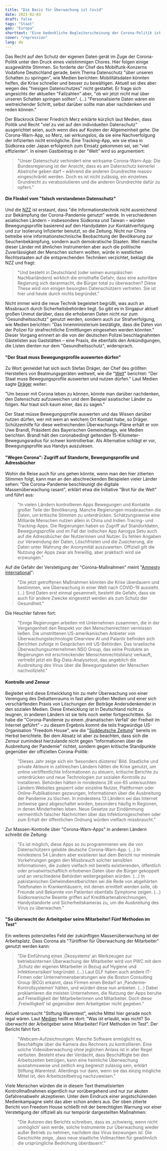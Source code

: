 ```yaml
---
title: "Die Basis für Überwachung ist Covid"
date: 2021-02-03
draft: false
tags: "Staat"
geo: "Europa"
shorttext: "Eine bedenkliche Begleiterscheinung der Corona-Politik ist die Einführung von Mitteln der Massenüberwachung und aushebeln des Datenschutzes."
cover: "repression"
lang: de
---
```


Das Recht auf den Schutz der eigenen Daten gerät im Zuge der Corona-Politik unter den Druck eines vielstimmigen Chores. Hier folgen einige ausgewählte Stimmen. So forderte der Chef des Mobilfunk-Konzerns Vodafone Deutschland gerade, beim Thema Datenschutz "über unseren Schatten zu springen", wie Medien berichten: Mobilitätsdaten könnten helfen, die Krise schneller und besser zu bewältigen. Aktuell sei dies aber wegen des "hiesigen Datenschutzes” nicht gestattet. Er frage sich angesichts der aktuellen "Fallzahlen" aber, "ob wir jetzt nicht mal über unseren Schatten springen sollten". (…) "Personalisierte Daten wären ein weitreichender Schritt, selbst darüber sollte man aber nachdenken und reden können."

Der Blackrock Diener Friedrich Merz erklärte kürzlich laut Medien, dass Politik und Recht "viel zu viel auf den individuellen Datenschutz" ausgerichtet seien, auch wenn dies auf Kosten der Allgemeinheit gehe. Die Corona-Warn-App, so Merz, sei wirkungslos, da sie eine Nachverfolgung der Infizierten nicht ermögliche. Eine Tracking-App, wie sie etwa in Südkorea oder Japan erfolgreich zum Einsatz gekommen sei, sei "viel effizienter". In einem Gastbeitrag in der "Welt” wird so argumentiert:

> "Unser Datenschutz verhindert eine wirksame Corona-Warn-App: Die Bundesregierung ist der Ansicht, dass es am Datenschutz keinerlei Abstriche geben darf – während die anderen Grundrechte massiv eingeschränkt werden. Doch es ist nicht zulässig, ein einzelnes Grundrecht zu verabsolutieren und die anderen Grundrechte dafür zu opfern."

#### Die Floskel vom "falsch verstandenen Datenschutz"

Und die [NZZ](https://www.nzz.ch/meinung/corona-pandemie-die-sorge-um-die-daten-wird-zum-totschlagsargument-ld.1596449 "Die Pandemie zeigt: Es braucht eine Neujustierung des Datenschutzes") ist erstaunt, dass "die Informationstechnik nicht ausreichend zur Bekämpfung der Corona-Pandemie genutzt" werde. In verschiedenen asiatischen Ländern – insbesondere Südkorea und Taiwan – würden Bewegungsprofile basierend auf den Handydaten zur Kontaktverfolgung und zur Isolierung Infizierter benutzt, so die Zeitung. Nicht nur China betreibe eine informationstechnische Beobachtung der Bevölkerung zur Seuchenbekämpfung, sondern auch demokratische Staaten. Weil manche dieser Länder mit ähnlichen Instrumenten aber auch die politische Zuverlässigkeit der Menschen sichern wollten, würde in westlichen Rechtsstaaten auf die entsprechenden Techniken verzichtet, beklagt die NZZ und fragt:

> "Und besteht in Deutschland (oder seinen europäischen Nachbarländern) wirklich die ernsthafte Gefahr, dass eine autoritäre Regierung sich daranmacht, die Bürger total zu überwachen? Diese These wird von einigen besorgten Datenschützern vertreten. Sie ist hier und heute durch nichts begründet."

Nicht immer wird die neue Technik begeistert begrüßt, was auch an Missbrauch durch Sicherheitsbehörden liegt. So gibt es in Singapur aktuell großen Unmut darüber, dass die erhobenen Daten nicht nur zum "Gesundheitsschutz" genutzt werden, sondern auch zur Strafverfolgung, wie Medien berichten: "Das Innenministerium bestätigte, dass die Daten von der Polizei für strafrechtliche Ermittlungen eingesehen werden könnten." Dieser Vorgang erinnert an die von der deutschen Polizei beschlagnahmten Gästelisten aus Gaststätten – eine Praxis, die ebenfalls den Ankündigungen, die Listen dienten nur dem "Gesundheitsschutz", widersprach.

#### "Der Staat muss Bewegungsprofile auswerten dürfen"

Zu Wort gemeldet hat sich auch Stefan Dräger, der Chef des größten Herstellers von Beatmungsgeräten weltweit, wie die "[Welt](https://www.welt.de/wirtschaft/plus223409128/Stefan-Draeger-Der-Staat-muss-Bewegungsprofile-auswerten-und-nutzen-duerfen.html "Der Staat muss Bewegungsprofile auswerten und nutzen dürfen")" berichtet: "Der Staat muss Bewegungsprofile auswerten und nutzen dürfen." Laut Medien sagte [Dräger](https://www.oldenburger-onlinezeitung.de/nachrichten/draeger-chef-staat-muss-bewegungsprofile-auswerten-duerfen-56191.html "Dräger-Chef: Staat muss Bewegungsprofile auswerten dürfen") weiter:

"Um besser mit Corona leben zu können, könnte man darüber nachdenken, den Datenschutz aufzuweichen und dem Beispiel asiatischer Länder zu folgen. Nur traut sich kaum einer, das zu sagen."

Der Staat müsse Bewegungsprofile auswerten und das Wissen darüber nutzen dürfen, wer mit wem an welchem Ort Kontakt habe, so Dräger. Schützenhilfe für diese weitreichenden Überwachungs-Pläne erhält er von Uwe Brandl, Präsident des Bayerischen Gemeindetags, wie Medien berichten. Brandl hält den coronabedingt geltenden 15-Kilometer-Bewegungsradius für schwer kontrollierbar. Als Alternative schlägt er vor, Bewegungsprofile aus Handys auszulesen.

#### "Wegen Corona": Zugriff auf Standorte, Bewegungsprofile und Adressbücher

Wohin die Reise auch für uns gehen könnte, wenn man den hier zitierten Stimmen folgt, kann man an den abschreckenden Beispielen vieler Länder sehen: "Die Corona-Pandemie beschleunigt die digitale Massenüberwachung rasant", erklärt etwa die Initiative "Brot für die Welt" und führt aus:

> "In vielen Ländern kontrollieren Apps Bewegungen und Kontakte großer Teile der Bevölkerung. Manche Regierungen missbrauchen die Daten, um kritische Stimmen zu unterdrücken. Schätzungsweise eine Milliarde Menschen nutzen allein in China und Indien Tracing- und Tracking-Apps. Die Regierungen haben so Zugriff auf Standortdaten, Bewegungsprofile und im Fall der indischen App Aarogya Setu auch auf die Adressbücher der Nutzerinnen und Nutzer. Es fehlen Angaben zur Verwendung der Daten, Löschfristen und die Zusicherung, die Daten unter Wahrung der Anonymität auszuwerten. Offiziell gilt die Nutzung der Apps zwar als freiwillig, aber praktisch wird sie erzwungen."

Auf die Gefahr der Verstetigung der "Corona-Maßnahmen" meint "[Amnesty International](https://www.amnesty.de/informieren/aktuell/covid-19-digitale-ueberwachung-gefaehrdet-unsere-menschenrechte "CORONAVIRUS: DIGITALE ÜBERWACHUNG GEFÄHRDET UNSERE MENSCHENRECHTE")":

> "Die jetzt getroffenen Maßnahmen könnten die Krise überdauern und bestimmen, wie Überwachung in einer Welt nach COVID-19 aussieht. (…) Sind Daten erst einmal gesammelt, besteht die Gefahr, dass sie auch für andere Zwecke eingesetzt werden als zum Schutz der Gesundheit."

Die Heuchler fahren fort:

> "Einige Regierungen arbeiten mit Unternehmen zusammen, die in der Vergangenheit den Respekt vor den Menschenrechten vermissen ließen. Die umstrittenen US-amerikanischen Anbieter von Überwachungstechnologie Clearview AI und Palantir befinden sich Berichten zufolge in Gesprächen mit US-Behörden. Das israelische Überwachungsunternehmen NSO Group, das seine Produkte an Regierungen mit erschreckender Menschenrechtsbilanz verkauft, vertreibt jetzt ein Big-Data-Analysetool, das angeblich die Ausbreitung des Virus über die Bewegungsdaten der Menschen nachvollzieht."

#### Kontrolle und Zensur

Begleitet wird diese Entwicklung hin zu mehr Überwachung von einer Verengung des Debattenraums in fast allen großen Medien und einer sich verschärfenden Praxis von Löschungen der Beiträge Andersdenkender in den sozialen Medien. Diese Entwicklung ist in Deutschland nicht zu leugnen, in anderen Ländern ist sie teils noch weiter fortgeschritten. So habe die "Corona-Pandemie zu einem ‚dramatischen Verfall‘ der Freiheit im Internet geführt" – zu diesem Ergebnis kommt die teils fragwürdige US-Organisation "Freedom House", wie die "[Süddeutsche Zeitung](https://www.sueddeutsche.de/digital/digitale-ueberwachung-selfies-fuer-den-staat-1.5069669 "Selfies für den Staat")" bereits im Herbst berichtete. Bei dem Absatz ist aber zu beachten, dass sich die Zensur zumindest hierzulande nicht gegen "Informationen über die Ausbreitung der Pandemie" richtet, sondern gegen kritische Standpunkte gegenüber der offiziellen Corona-Politik:

> "Dieses Jahr zeige sich ein ‘besonders düsteres’ Bild. Staatliche und private Akteure in zahlreichen Ländern hätten die Krise genutzt, um online veröffentlichte Informationen zu steuern, kritische Berichte zu unterdrücken und neue Technologien zur sozialen Kontrolle zu installieren. Behörden hätten in mindestens 28 von 65 untersuchten Ländern Websites gesperrt oder einzelne Nutzer, Plattformen oder Online-Publikationen gezwungen, Informationen über die Ausbreitung der Pandemie zu löschen. In mindestens 13 Ländern sei das Internet zeitweise ganz abgeschaltet worden, besonders häufig in Regionen, in denen Minderheiten leben. Neue Gesetze zur Eindämmung vermeintlich falscher Nachrichten über das Infektionsgeschehen oder zum Erhalt der öffentlichen Ordnung würden vielfach missbraucht."

Zur Massen-Kontrolle über "Corona-Warn-Apps" in anderen Ländern schreibt die Zeitung:

> "Es ist möglich, diese Apps so zu programmieren wie die von Datenschützern gelobte deutsche Corona-Warn-App. (…) In mindestens 54 Ländern aber existieren laut dem Bericht nur minimale Vorkehrungen gegen den Missbrauch solcher sensiblen Informationen, die zudem vielfach mit bereits existierenden, öffentlich oder privatwirtschaftlich erhobenen Daten über die Bürger gekoppelt und an verschiedene Behörden weitergegeben würden. (…) In pakistanischen Geheimdienstberichten sei die Rede von abgehörten Telefonaten in Krankenhäusern, mit denen ermittelt werden solle, ob Freunde und Bekannte von Patienten ebenfalls Symptome zeigen. (…) Südkoreanische Beamte griffen auf Kreditkartenabrechnungen, Handystandorte und Sicherheitskameras zu, um die Ausbreitung des Virus zu überwachen."

#### "So überwacht der Arbeitgeber seine Mitarbeiter! Fünf Methoden im Test"

Ein weiteres potenzielles Feld der zukünftigen Massenüberwachung ist der Arbeitsplatz. Dass Corona als "Türöffner für Überwachung der Mitarbeiter" genutzt werden kann:

> "Die Einführung eines ‚Ökosystems‘ an Werkzeugen zur betriebsinternen Überwachung der Mitarbeiter wird von PWC mit dem ‚Schutz der eigenen Mitarbeiter in Bezug auf Hygiene und Infektionsrisiken‘ begründet. (…) Laut DLF haben auch andere IT-Firmen oder Unternehmensberatungen wie die Boston Consulting Group (BCG) erkannt, dass Firmen einen Bedarf an ‚Pandemie-Kontrollsystemen‘ hätten, und würden diese nun anbieten. (…) Dabei proklamieren die meisten Unternehmen, die Nutzung der Apps beruhe auf Freiwilligkeit der Mitarbeiterinnen und Mitarbeiter. Doch diese ‚Freiwilligkeit‘ ist gegenüber dem Arbeitgeber nicht gegeben."

Aktuell untersucht "Stiftung Warentest", welche Mittel hier gerade noch legal wären. Laut [Medien](https://www.bz-berlin.de/ratgeber/so-ueberwacht-der-arbeitgeber-seine-mitarbeiter-fuenf-methoden-im-test "So überwacht der Arbeitgeber seine Mitarbeiter! Fünf Methoden im Test") heißt es dort: "Was ist erlaubt, was nicht? So überwacht der Arbeitgeber seine Mitarbeiter! Fünf Methoden im Test". Der Bericht fährt fort:

> "Webcam-Aufzeichnungen: Manche Software ermöglicht es, Beschäftigte über die Kamera des Rechners zu kontrollieren. Eine solche Videoüberwachung ohne jeglichen Anlass ist in aller Regel verboten. Besteht etwa der Verdacht, dass Beschäftigte bei den Arbeitszeiten betrügen, kann eine heimliche Überwachung ausnahmsweise und zeitlich eng begrenzt zulässig sein, erklärt Stiftung Warentest. Allerdings nur dann, wenn sie das einzig mögliche Mittel ist, den Arbeitszeitbetrug nachzuweisen."

Viele Menschen würden die in diesem Text thematisierten Kontrollmaßnahmen eigentlich nur vorübergehend und nur zur akuten Gefahrenabwehr akzeptieren. Unter dem Eindruck einer angstschürenden Medienkampagne sieht das aber schon anders aus. Der oben zitierte Bericht von Freedom House schließt mit der berechtigten Warnung vor einer Verstetigung der offiziell als nur temporär dargestellten Maßnahmen:

> "Die Autoren des Berichts schreiben, dass es ‚schwierig, wenn nicht unmöglich’ sein werde, solche Instrumente zur Überwachung wieder außer Betrieb zu nehmen, nachdem das Virus bezwungen ist. Die Geschichte zeige, ‚dass neue staatliche Vollmachten für gewöhnlich die ursprüngliche Bedrohung überdauern‘."
